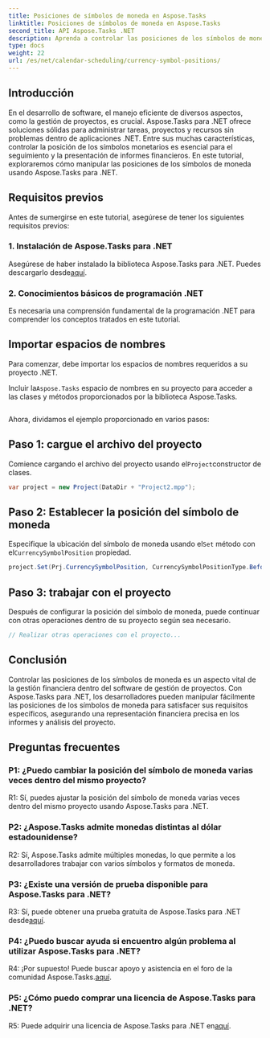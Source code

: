 ```yaml
---
title: Posiciones de símbolos de moneda en Aspose.Tasks
linktitle: Posiciones de símbolos de moneda en Aspose.Tasks
second_title: API Aspose.Tasks .NET
description: Aprenda a controlar las posiciones de los símbolos de moneda en proyectos .NET sin esfuerzo con Aspose.Tasks.
type: docs
weight: 22
url: /es/net/calendar-scheduling/currency-symbol-positions/
---
```

## Introducción

En el desarrollo de software, el manejo eficiente de diversos aspectos, como la gestión de proyectos, es crucial. Aspose.Tasks para .NET ofrece soluciones sólidas para administrar tareas, proyectos y recursos sin problemas dentro de aplicaciones .NET. Entre sus muchas características, controlar la posición de los símbolos monetarios es esencial para el seguimiento y la presentación de informes financieros. En este tutorial, exploraremos cómo manipular las posiciones de los símbolos de moneda usando Aspose.Tasks para .NET.

## Requisitos previos

Antes de sumergirse en este tutorial, asegúrese de tener los siguientes requisitos previos:

### 1. Instalación de Aspose.Tasks para .NET

 Asegúrese de haber instalado la biblioteca Aspose.Tasks para .NET. Puedes descargarlo desde[aquí](https://releases.aspose.com/tasks/net/).

### 2. Conocimientos básicos de programación .NET

Es necesaria una comprensión fundamental de la programación .NET para comprender los conceptos tratados en este tutorial.

## Importar espacios de nombres

Para comenzar, debe importar los espacios de nombres requeridos a su proyecto .NET. 

 Incluir la`Aspose.Tasks` espacio de nombres en su proyecto para acceder a las clases y métodos proporcionados por la biblioteca Aspose.Tasks.

```csharp

```

Ahora, dividamos el ejemplo proporcionado en varios pasos:

## Paso 1: cargue el archivo del proyecto

 Comience cargando el archivo del proyecto usando el`Project`constructor de clases.

```csharp
var project = new Project(DataDir + "Project2.mpp");
```

## Paso 2: Establecer la posición del símbolo de moneda

 Especifique la ubicación del símbolo de moneda usando el`Set` método con el`CurrencySymbolPosition` propiedad.

```csharp
project.Set(Prj.CurrencySymbolPosition, CurrencySymbolPositionType.Before);
```

## Paso 3: trabajar con el proyecto

Después de configurar la posición del símbolo de moneda, puede continuar con otras operaciones dentro de su proyecto según sea necesario.

```csharp
// Realizar otras operaciones con el proyecto...
```

## Conclusión

Controlar las posiciones de los símbolos de moneda es un aspecto vital de la gestión financiera dentro del software de gestión de proyectos. Con Aspose.Tasks para .NET, los desarrolladores pueden manipular fácilmente las posiciones de los símbolos de moneda para satisfacer sus requisitos específicos, asegurando una representación financiera precisa en los informes y análisis del proyecto.

## Preguntas frecuentes

### P1: ¿Puedo cambiar la posición del símbolo de moneda varias veces dentro del mismo proyecto?

R1: Sí, puedes ajustar la posición del símbolo de moneda varias veces dentro del mismo proyecto usando Aspose.Tasks para .NET.

### P2: ¿Aspose.Tasks admite monedas distintas al dólar estadounidense?

R2: Sí, Aspose.Tasks admite múltiples monedas, lo que permite a los desarrolladores trabajar con varios símbolos y formatos de moneda.

### P3: ¿Existe una versión de prueba disponible para Aspose.Tasks para .NET?

 R3: Sí, puede obtener una prueba gratuita de Aspose.Tasks para .NET desde[aquí](https://releases.aspose.com/).

### P4: ¿Puedo buscar ayuda si encuentro algún problema al utilizar Aspose.Tasks para .NET?

 R4: ¡Por supuesto! Puede buscar apoyo y asistencia en el foro de la comunidad Aspose.Tasks.[aquí](https://forum.aspose.com/c/tasks/15).

### P5: ¿Cómo puedo comprar una licencia de Aspose.Tasks para .NET?

 R5: Puede adquirir una licencia de Aspose.Tasks para .NET en[aquí](https://purchase.aspose.com/buy).